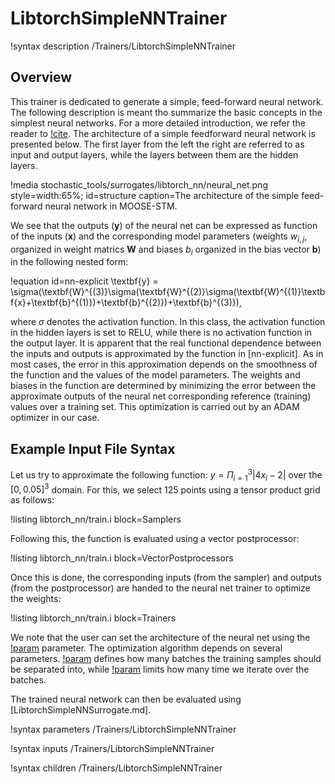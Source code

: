 # LibtorchSimpleNNTrainer

!syntax description /Trainers/LibtorchSimpleNNTrainer

## Overview

This trainer is dedicated to generate a simple, feed-forward neural network.
The following description is meant tho summarize the basic concepts in the simplest
neural networks. For a more detailed introduction, we refer the reader to [!cite](muller1995neural).
The architecture of a simple feedforward neural network is presented below. The first layer
from the left the right are referred to as input and output layers,
while the layers between them are the hidden layers.

!media stochastic_tools/surrogates/libtorch_nn/neural_net.png style=width:65%; id=structure
      caption=The architecture of the simple feed-forward neural network in MOOSE-STM.


We see that the outputs ($\textbf{y}$) of the neural net can be expressed as function of the
inputs ($\textbf{x}$) and the corresponding model parameters (weights $w_{i,j}$, organized in
weight matrics $\textbf{W}$ and biases $b_i$ organized in the bias vector $\textbf{b}$)
in the following nested form:

!equation id=nn-explicit
\textbf{y} = \sigma(\textbf{W}^{(3)}\sigma(\textbf{W}^{(2)}\sigma(\textbf{W}^{(1)}\textbf{x}+\textbf{b}^{(1)})+\textbf{b}^{(2)})+\textbf{b}^{(3)}),

where $\sigma$ denotes the activation function. In this class, the activation function
in the hidden layers is set to RELU, while there is no activation function in the
output layer. It is apparent that the real functional dependence between the inputs and outputs
is approximated by the function in [nn-explicit]. As in most cases, the error in this approximation depends on the
smoothness of the function and the values of the model parameters. The weights and
biases in the function are determined by minimizing the error between the
approximate outputs of the neural net corresponding reference (training) values
over a training set. This optimization is carried out by an ADAM optimizer in
our case.

## Example Input File Syntax

Let us try to approximate the following function: $y = \Pi_{i=1}^3|4x_i-2|$ over
the $[0,0.05]^3$ domain. For this, we select 125 points using a tensor product grid
as follows:

!listing libtorch_nn/train.i block=Samplers

Following this, the function is evaluated using a vector postprocessor:

!listing libtorch_nn/train.i block=VectorPostprocessors

Once this is done, the corresponding inputs (from the sampler) and outputs
(from the postprocessor) are handed to the neural net trainer to optimize
the weights:

!listing libtorch_nn/train.i block=Trainers

We note that the user can set the architecture of the neural net using the
[!param](/Trainers/LibtorchSimpleNNTrainer/num_neurons_per_layer) parameter.
The optimization algorithm depends on several parameters.
[!param](/Trainers/LibtorchSimpleNNTrainer/num_batches) defines how many batches the
training samples should be separated into, while [!param](/Trainers/LibtorchSimpleNNTrainer/num_epochs)
limits how many time we iterate over the batches.

The trained neural network can then be evaluated using [LibtorchSimpleNNSurrogate.md].

!syntax parameters /Trainers/LibtorchSimpleNNTrainer

!syntax inputs /Trainers/LibtorchSimpleNNTrainer

!syntax children /Trainers/LibtorchSimpleNNTrainer
